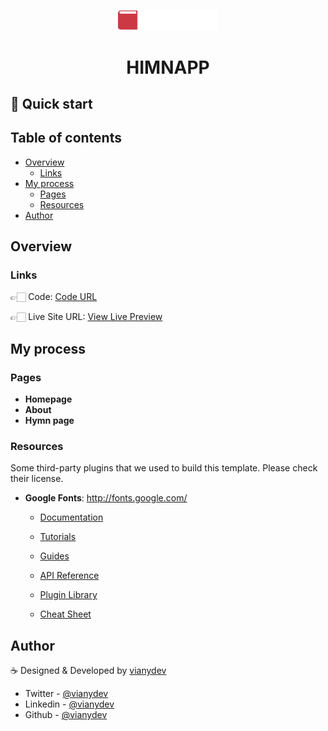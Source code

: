 <p align="center">
  <a href="https://vianydev.github.io">
    <img alt="himnapp" src="/src/images/logo-white.svg" width="160" />
  </a>
</p>
<h1 align="center">
 HIMNAPP
</h1>

## 🚀 Quick start

<!-- ## Example Site
| [![](screenshots/homepage.png)](https://vianydev.github.io/himnappweb/) | [![](screenshots/features1.png)](https://vianydev.github.io/himnappweb) |
|:---:|:---:|
| **Homepage**  | **About**  | -->

## Table of contents

- [Overview](#overview)
  - [Links](#links)
- [My process](#my-process)
  - [Pages](#pages)
  - [Resources](#useful-resources)
- [Author](#author)

## Overview

### Links

👉🏻 Code: [Code URL](https://github.com/vianydev/himnapp)

👉🏻 Live Site URL: [View Live Preview](https://vianydev.github.io/himnapp/)

## My process

### Pages

* **Homepage**
* **About**
* **Hymn page**

<!-- resources -->
### Resources

Some third-party plugins that we used to build this template. Please check their license.

* **Google Fonts**: <http://fonts.google.com/>


    - [Documentation](https://www.gatsbyjs.com/docs/?utm_source=starter&utm_medium=readme&utm_campaign=minimal-starter)

    - [Tutorials](https://www.gatsbyjs.com/tutorial/?utm_source=starter&utm_medium=readme&utm_campaign=minimal-starter)

    - [Guides](https://www.gatsbyjs.com/tutorial/?utm_source=starter&utm_medium=readme&utm_campaign=minimal-starter)

    - [API Reference](https://www.gatsbyjs.com/docs/api-reference/?utm_source=starter&utm_medium=readme&utm_campaign=minimal-starter)

    - [Plugin Library](https://www.gatsbyjs.com/plugins?utm_source=starter&utm_medium=readme&utm_campaign=minimal-starter)

    - [Cheat Sheet](https://www.gatsbyjs.com/docs/cheat-sheet/?utm_source=starter&utm_medium=readme&utm_campaign=minimal-starter)

## Author

☕️ Designed & Developed by [vianydev](https://vianydev.github.io)
- Twitter - [@vianydev](https://www.twitter.com/vianydev)
- Linkedin - [@vianydev](https://www.linkedin.com/in/vianydev/)
- Github - [@vianydev](https://github.com/vianydev)
